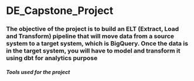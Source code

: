 # DE_Capstone_Project


### The objective of the project is to build an ELT (Extract, Load and Transform) pipeline that will move data from a source system to a target system, which is BigQuery. Once the data is in the target system, you will have to model and transform it using dbt for analytics purpose ### 

##### Tools used for the project ######
